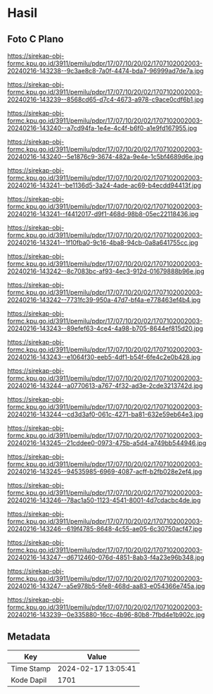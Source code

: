 # Hasil

## Foto C Plano

https://sirekap-obj-formc.kpu.go.id/3911/pemilu/pdpr/17/07/10/20/02/1707102002003-20240216-143238--9c3ae8c8-7a0f-4474-bda7-96999ad7de7a.jpg

https://sirekap-obj-formc.kpu.go.id/3911/pemilu/pdpr/17/07/10/20/02/1707102002003-20240216-143239--8568cd65-d7c4-4673-a978-c9ace0cdf6b1.jpg

https://sirekap-obj-formc.kpu.go.id/3911/pemilu/pdpr/17/07/10/20/02/1707102002003-20240216-143240--a7cd94fa-1e4e-4c4f-b6f0-a1e9fd167955.jpg

https://sirekap-obj-formc.kpu.go.id/3911/pemilu/pdpr/17/07/10/20/02/1707102002003-20240216-143240--5e1876c9-3674-482a-9e4e-1c5bf4689d6e.jpg

https://sirekap-obj-formc.kpu.go.id/3911/pemilu/pdpr/17/07/10/20/02/1707102002003-20240216-143241--be1136d5-3a24-4ade-ac69-b4ecdd94413f.jpg

https://sirekap-obj-formc.kpu.go.id/3911/pemilu/pdpr/17/07/10/20/02/1707102002003-20240216-143241--f4412017-d9f1-468d-98b8-05ec22118436.jpg

https://sirekap-obj-formc.kpu.go.id/3911/pemilu/pdpr/17/07/10/20/02/1707102002003-20240216-143241--1f10fba0-9c16-4ba8-94cb-0a8a641755cc.jpg

https://sirekap-obj-formc.kpu.go.id/3911/pemilu/pdpr/17/07/10/20/02/1707102002003-20240216-143242--8c7083bc-af93-4ec3-912d-01679888b96e.jpg

https://sirekap-obj-formc.kpu.go.id/3911/pemilu/pdpr/17/07/10/20/02/1707102002003-20240216-143242--7731fc39-950a-47d7-bf4a-e778463ef4b4.jpg

https://sirekap-obj-formc.kpu.go.id/3911/pemilu/pdpr/17/07/10/20/02/1707102002003-20240216-143243--89efef63-4ce4-4a98-b705-8644ef815d20.jpg

https://sirekap-obj-formc.kpu.go.id/3911/pemilu/pdpr/17/07/10/20/02/1707102002003-20240216-143243--e1064f30-eeb5-4df1-b54f-6fe4c2e0b428.jpg

https://sirekap-obj-formc.kpu.go.id/3911/pemilu/pdpr/17/07/10/20/02/1707102002003-20240216-143244--a0770613-a767-4f32-ad3e-2cde3213742d.jpg

https://sirekap-obj-formc.kpu.go.id/3911/pemilu/pdpr/17/07/10/20/02/1707102002003-20240216-143244--cd3d3af0-061c-4271-ba81-632e59eb64e3.jpg

https://sirekap-obj-formc.kpu.go.id/3911/pemilu/pdpr/17/07/10/20/02/1707102002003-20240216-143245--21cddee0-0973-475b-a5d4-a749bb544946.jpg

https://sirekap-obj-formc.kpu.go.id/3911/pemilu/pdpr/17/07/10/20/02/1707102002003-20240216-143245--94535985-6969-4087-acff-b2fb028e2ef4.jpg

https://sirekap-obj-formc.kpu.go.id/3911/pemilu/pdpr/17/07/10/20/02/1707102002003-20240216-143246--78ac1a50-1123-4541-8001-4d7cdacbc4de.jpg

https://sirekap-obj-formc.kpu.go.id/3911/pemilu/pdpr/17/07/10/20/02/1707102002003-20240216-143246--619f4785-8648-4c55-ae05-6c30750acf47.jpg

https://sirekap-obj-formc.kpu.go.id/3911/pemilu/pdpr/17/07/10/20/02/1707102002003-20240216-143247--d6712460-076d-4851-8ab3-f4a23e96b348.jpg

https://sirekap-obj-formc.kpu.go.id/3911/pemilu/pdpr/17/07/10/20/02/1707102002003-20240216-143247--a5e978b5-5fe8-468d-aa83-e054366e745a.jpg

https://sirekap-obj-formc.kpu.go.id/3911/pemilu/pdpr/17/07/10/20/02/1707102002003-20240216-143239--0e335880-16cc-4b96-80b8-7fbd4e1b902c.jpg


## Metadata

| Key        | Value               |
| ---------- | ------------------- |
| Time Stamp | 2024-02-17 13:05:41 |
| Kode Dapil | 1701                |



